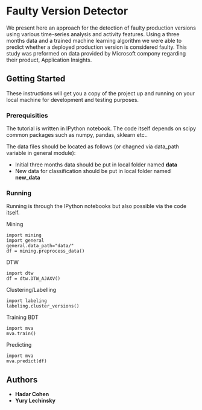# Faulty Version Detector

We present here an approach for the detection of faulty production versions using various time-series analysis and activity features. Using a three months data and a trained machine learning algorithm we were able to predict whether a deployed production version is considered faulty. This study was preformed on data provided by Microsoft compony regarding their product, Application Insights.

## Getting Started

These instructions will get you a copy of the project up and running on your local machine for development and testing purposes.

### Prerequisities

The tutorial is written in IPython notebook. The code itself depends on scipy common packages such as numpy, pandas, sklearn etc..

The data files should be located as follows (or chagned via data_path variable in general module): 
* Initial three months data should be put in local folder named **data**
* New data for classification should be put in local folder named **new_data**

### Running
Running is through the IPython notebooks but also possible via the code itself.

Mining

```
import mining
import general
general.data_path="data/"
df = mining.preprocess_data()
```

DTW
```
import dtw
df = dtw.DTW_AJAXV()

```

Clustering/Labelling

```
import labeling
labeling.cluster_versions()

```

Training BDT

```
import mva
mva.train()
```

Predicting 

```
import mva
mva.predict(df)
```

## Authors

* **Hadar Cohen**
* **Yury Lechinsky**
